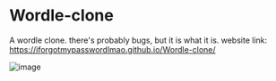 # Wordle-clone
A wordle clone. there's probably bugs, but it is what it is. website link: <https://iforgotmypasswordlmao.github.io/Wordle-clone/>

![image](https://github.com/user-attachments/assets/c30f5100-b802-42cf-99e3-a6fd6cb39a6c)
